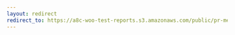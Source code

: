 ```yaml
---
layout: redirect
redirect_to: https://a8c-woo-test-reports.s3.amazonaws.com/public/pr-merge/42934/api/index.html
---
```

